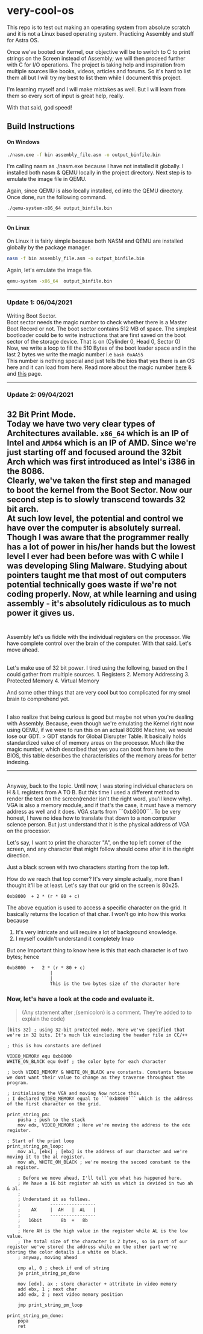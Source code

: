 # very-cool-os
This repo is to test out making an operating system from absolute scratch and it is not a Linux based operating system. Practicing Assembly and stuff for Astra OS.

Once we've booted our Kernel, our objective will be to switch to C to print strings on the Screen instead of Assembly; we will then proceed further with C for I/O operations. The project is taking help and inspiration from multiple sources like books, videos, articles and forums. So it's hard to list them all but I will try my best to list them while I document this project.

I'm learning myself and I will make mistakes as well. But I will learn from them so every sort of input is great help, really. 

With that said, god speed!

## Build Instructions 
#### On Windows
```bash 
./nasm.exe -f bin assembly_file.asm -o output_binfile.bin
```

I'm calling nasm as ./nasm.exe because I have not installed it globally. I installed both nasm & QEMU locally in the project directory.
Next step is to emulate the image file in QEMU.

Again, since QEMU is also locally installed, cd into the QEMU directory. Once done, run the following command.

```bash
./qemu-system-x86_64 output_binfile.bin
```
---
#### On Linux

On Linux it is fairly simple because both NASM and QEMU are installed globally by the package manager. 
```bash 
nasm -f bin assembly_file.asm -o output_binfile.bin
```

Again, let's emulate the image file. 
```bash
qemu-system -x86_64  output_binfile.bin
```

___
### Update 1: 06/04/2021
Writing Boot Sector.
<br>
Boot sector needs the magic number to check whether there is a Master Boot Record or not. The boot sector contains 512 MB of space. The simplest bootloader could be to write instructions that are first saved on the boot sector of the storage device. That is on (Cylinder 0, Head 0, Sector 0) 
<br>
Now, we write a loop to fill the 510 Bytes of the boot loader space and in the last 2 bytes we write the magic number i.e 
```bash 0xAA55```
<br>
This number is nothing special and just tells the bios that yes there is an OS here and it can load from here. Read more about the magic number [here](https://stackoverflow.com/questions/39972313/whats-so-special-about-0x55aa) & and [this](http://mbrwizard.com/thembr.php) page.


___
### Update 2: 09/04/2021
32 Bit Print Mode.
<br>
Today we have two very clear types of Architectures available. ```x86_64``` which is an IP of Intel and ```AMD64``` which is an IP of AMD. Since we're just starting off and focused around the 32bit Arch which was first introduced as Intel's i386 in the 8086.
<br>
Clearly, we've taken the first step and managed to boot the kernel from the Boot Sector. Now our second step is to slowly transcend towards 32 bit arch.
<br>
At such low level, the potential and control we have over the computer is absolutely surreal. Though I was aware that the programmer really has a lot of power in his/her hands but the lowest level I ever had been before was with C while I was developing Sling Malware. Studying about pointers taught me that most of out computers potential technically goes waste if we're not coding properly. Now, at while learning and using assembly - it's absolutely ridiculous as to much power it gives us.
<br><br>
---
Assembly let's us fiddle with the individual registers on the processor. We have complete control over the brain of the computer.
With that said. Let's move ahead.

<br> 
Let's make use of 32 bit power.
I tired using the following, based on the I could gather from multiple sources. 
1. Registers
2. Memory Addressing 
3. Protected Memory 
4. Virtual Memory

And some other things that are very cool but too complicated for my smol brain to comprehend yet. 

<br>
I also realize that being curious is good but maybe not when you're dealing with Assembly. Because, even though we're emulating the Kernel right now using QEMU, if we were to run this on an actual 80286 Machine, we would lose our GDT. 
> GDT stands for Global Disrupter Table. It basically holds standardized value of of memory areas on the processor. Much like the magic number, which described that yes you can boot from here to the BIOS, this table describes the characteristics of the memory areas for better indexing. 

***
<br>
Anyway, back to the topic. Until now, I was storing individual characters on H & L registers from A TO B. 
But this time I used a different method to render the text on the screen(render isn't the right word, you'll know why).

<br>
VGA is also a memory module, and if that's the case, it must have a memory address as well and it does. VGA starts from ```0xb8000```. To be very honest, I have no idea how to translate that down to a non computer science person. But just understand that it is the physical address of VGA on the processor.
<br>

Let's say, I want to print the character "A", on the top left corner of the screen, and any character that might follow should come after it in the right direction.

Just a black screen with two characters starting from the top left. 

How do we reach that top corner?
It's very simple actually, more than I thought it'll be at least.
Let's say that our grid on the screen is 80x25.

```0xb8000  + 2 * (r * 80 + c)```

The above equation is used to access a specific character on the grid. It basically returns the location of that char. I won't go into how this works because

1. It's very intricate and will require a lot of background knowledge.
2. I myself couldn't understand it completely lmao

But one Important thing to know here is this that each character is of two bytes; hence 

```
0xb8000  +   2 * (r * 80 + c)
                |
                |
                This is the two bytes size of the character here
```

### Now, let's have a look at the code and evaluate it.
> (Any statement after ;(semicolon) is a comment. They're added to to explain the code)


```assembly
[bits 32] ; using 32-bit protected mode. Here we've specified that we're in 32 bits. It's much lik eincluding the header file in CC/++

; this is how constants are defined

VIDEO_MEMORY equ 0xb8000
WHITE_ON_BLACK equ 0x0f ; the color byte for each character

; both VIDEO_MEMORY & WHITE_ON_BLACK are constants. Constants because we dont want their value to change as they traverse throughout the program. 

; initialising the VGA and moving Now notice this.
; I declared VIDEO_MEMORY equal to ```0xb8000``` which is the address of the first character on the grid.  

print_string_pm:
    pusha ; push to the stack
    mov edx, VIDEO_MEMORY ; Here we're moving the address to the edx register. 

; Start of the print loop
print_string_pm_loop:
    mov al, [ebx] ; [ebx] is the address of our character and we're moving it to the al register.
    mov ah, WHITE_ON_BLACK ; we're moving the second constant to the ah register.

    ; Before we move ahead, I'll tell you what has happened here.
    ; We have a 16 bit register ah with us which is devided in two ah & al.
    ;
    ; Understand it as follows.
    ;           -----------------
    ;    AX     |  AH   |  AL   |
    ;           -----------------
    ;   16bit       8b  +   8b
    ;
    ; Here AH is the high value in the register while AL is the low value.
    ; The total size of the character is 2 bytes, so in part of our register we've stored the address while on the other part we're storing the color details i.e white on black.
    ; anyway, moving ahead 

    cmp al, 0 ; check if end of string
    je print_string_pm_done

    mov [edx], ax ; store character + attribute in video memory
    add ebx, 1 ; next char
    add edx, 2 ; next video memory position

    jmp print_string_pm_loop

print_string_pm_done:
    popa
    ret
```